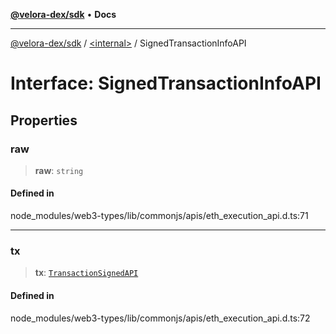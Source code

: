 [**@velora-dex/sdk**](../../README.md) • **Docs**

***

[@velora-dex/sdk](../../globals.md) / [\<internal\>](../README.md) / SignedTransactionInfoAPI

# Interface: SignedTransactionInfoAPI

## Properties

### raw

> **raw**: `string`

#### Defined in

node\_modules/web3-types/lib/commonjs/apis/eth\_execution\_api.d.ts:71

***

### tx

> **tx**: [`TransactionSignedAPI`](../namespaces/Users_alexeyshchur_Desktop_Repos_paraswap-sdk_node_modules_web3-types_lib_commonjs_index/type-aliases/TransactionSignedAPI.md)

#### Defined in

node\_modules/web3-types/lib/commonjs/apis/eth\_execution\_api.d.ts:72

